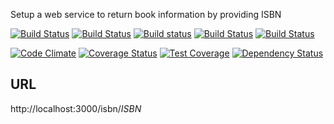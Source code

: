 Setup a web service to return book information by providing ISBN

[![Build Status](https://drone.io/github.com/vampireneo/Book/status.png)](https://drone.io/github.com/vampireneo/Book/latest)
[![Build Status](https://travis-ci.org/vampireneo/Book.svg)](https://travis-ci.org/vampireneo/Book)
[![Build status](https://ci.appveyor.com/api/projects/status/cgkj0kgv275sc5ju?svg=true)](https://ci.appveyor.com/project/vampireneo/book)
[![Build Status](https://semaphoreci.com/api/v1/projects/e2f1c0f1-0c15-4c6b-8657-c9d5d3f347c1/472432/badge.svg)](https://semaphoreci.com/vampireneo/book)
[![Build Status](https://codeship.com/projects/dfc3aa70-0249-0133-30ff-6e731e5fc1cb/status?branch=develop)](https://codeship.com/projects/88886/)

[![Code Climate](https://codeclimate.com/github/vampireneo/Book/badges/gpa.svg)](https://codeclimate.com/github/vampireneo/Book)
[![Coverage Status](https://coveralls.io/repos/vampireneo/Book/badge.svg?branch=master)](https://coveralls.io/r/vampireneo/Book?branch=master)
[![Test Coverage](https://codeclimate.com/github/vampireneo/Book/badges/coverage.svg)](https://codeclimate.com/github/vampireneo/Book/coverage)
[![Dependency Status](https://david-dm.org/vampireneo/book.svg)](https://david-dm.org/vampireneo/book)


## URL
http://localhost:3000/isbn/*ISBN*
